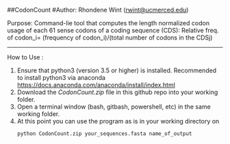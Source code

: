 ##CodonCount
#Author: Rhondene Wint (rwint@ucmerced.edu)

Purpose: Command-lie tool that computes the length normalized codon usage of each 61 sense codons of a coding sequence (CDS):
            Relative freq. of codon_i=  (frequency of codon_i)/(total number of codons in the CDSj)
******************************************************************************************************
How to Use :
1. Ensure that python3 (version 3.5 or higher) is installed. 
	Recommended to install python3 via anaconda https://docs.anaconda.com/anaconda/install/index.html 
2. Download the *CodonCount.zip* file in this github repo into your working folder. 
3. Open a terminal window (bash, gitbash, powershell, etc) in the same working folder.
4. At this point you can use the program as is in your working directory on
	```console 
	python CodonCount.zip your_sequences.fasta name_of_output
	```
